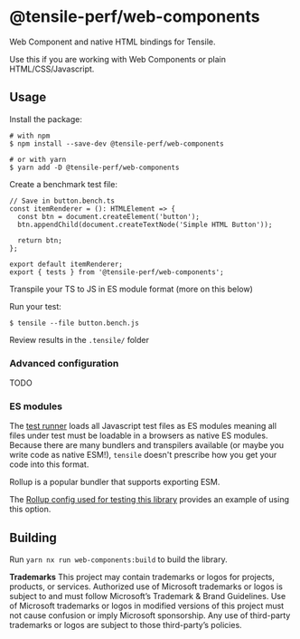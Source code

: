 # @tensile-perf/web-components

Web Component and native HTML bindings for Tensile.

Use this if you are working with Web Components or plain HTML/CSS/Javascript.

## Usage

Install the package:

```shell
# with npm
$ npm install --save-dev @tensile-perf/web-components

# or with yarn
$ yarn add -D @tensile-perf/web-components
```

Create a benchmark test file:

```tsx
// Save in button.bench.ts
const itemRenderer = (): HTMLElement => {
  const btn = document.createElement('button');
  btn.appendChild(document.createTextNode('Simple HTML Button'));
  
  return btn;
};

export default itemRenderer;
export { tests } from '@tensile-perf/web-components';
```

Transpile your TS to JS in ES module format (more on this below)

Run your test:

```shell
$ tensile --file button.bench.js
```

Review results in the `.tensile/` folder

### Advanced configuration

TODO

### ES modules

The [test runner](../runner/README.md) loads all Javascript test files as ES modules meaning all files under test must be loadable in a browsers as native ES modules. Because there are many bundlers and transpilers available (or maybe you write code as native ESM!), `tensile` doesn't prescribe how you get your code into this format.

Rollup is a popular bundler that supports exporting ESM.

The [Rollup config used for testing this library](./test/rollup.config.mjs) provides an example of using this option.

## Building

Run `yarn nx run web-components:build` to build the library.

**Trademarks** This project may contain trademarks or logos for projects, products, or services. Authorized use of Microsoft trademarks or logos is subject to and must follow Microsoft’s Trademark & Brand Guidelines. Use of Microsoft trademarks or logos in modified versions of this project must not cause confusion or imply Microsoft sponsorship. Any use of third-party trademarks or logos are subject to those third-party’s policies.
